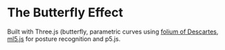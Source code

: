 # The Butterfly Effect

Built with Three.js (butterfly, parametric curves using [folium of Descartes](http://mathworld.wolfram.com/FoliumofDescartes.html), [ml5.js](https://ml5js.org/docs/PoseNet) for posture recognition and p5.js.
